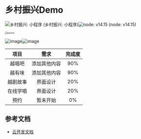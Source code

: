 
# 乡村振兴Demo



![乡村振兴: 小程序 (乡村振兴: 小程序)](https://music-0gtd2khj7f8707a2-1257133085.tcloudbaseapp.com/markdown/乡村振兴-小程序-brightgreen.svg)![node: v14.15 (node: v14.15)](https://music-0gtd2khj7f8707a2-1257133085.tcloudbaseapp.com/markdown/Node-v14.15-yellow.svg)

<img src="https://music-0gtd2khj7f8707a2-1257133085.tcloudbaseapp.com/markdown/banner.png" alt="banner" style="zoom:50%;" />

![image](https://tva2.sinaimg.cn/large/006908GAly1gt1d58fefyj30bj0np0yi.jpg)![image](https://tvax3.sinaimg.cn/large/006908GAly1gt1d693u3dj30bh0nwdlw.jpg)

|  项目 | 需求  |完成度 |
| :-----:| :----: | :----: |
| 越唱吧 | 添加其他内容 |90%|
| 越有味 | 添加其他内容 |90%|
| 越剧故事	| 界面设计	| 20% |
| 在线学唱	| 界面设计	| 20% |
| 预约   | 暂未开始                |0%|

## 参考文档

- [云开发文档](https://developers.weixin.qq.com/miniprogram/dev/wxcloud/basis/getting-started.html)
